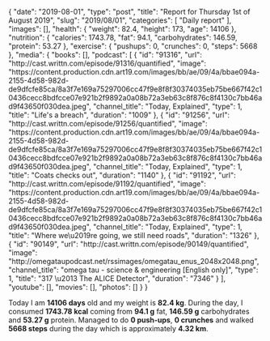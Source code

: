 {
    "date": "2019-08-01",
    "type": "post",
    "title": "Report for Thursday 1st of August 2019",
    "slug": "2019\/08\/01",
    "categories": [
        "Daily report"
    ],
    "images": [],
    "health": {
        "weight": 82.4,
        "height": 173,
        "age": 14106
    },
    "nutrition": {
        "calories": 1743.78,
        "fat": 94.1,
        "carbohydrates": 146.59,
        "protein": 53.27
    },
    "exercise": {
        "pushups": 0,
        "crunches": 0,
        "steps": 5668
    },
    "media": {
        "books": [],
        "podcast": [
            {
                "id": "91316",
                "url": "http:\/\/cast.writtn.com\/episode\/91316\/quantified",
                "image": "https:\/\/content.production.cdn.art19.com\/images\/bb\/ae\/09\/4a\/bbae094a-2155-4d58-982d-de9dfcfe85ca\/8a3f7e169a75297006cc47f9e8f8f30374035eb75be667f42c10436cecc8bdfcce07e921b2f9892a0a08b72a3eb63c8f876c8f4130c7bb46ad9f43650f030dea.jpeg",
                "channel_title": "Today, Explained",
                "type": 1,
                "title": "Life's a breach",
                "duration": "1009"
            },
            {
                "id": "91256",
                "url": "http:\/\/cast.writtn.com\/episode\/91256\/quantified",
                "image": "https:\/\/content.production.cdn.art19.com\/images\/bb\/ae\/09\/4a\/bbae094a-2155-4d58-982d-de9dfcfe85ca\/8a3f7e169a75297006cc47f9e8f8f30374035eb75be667f42c10436cecc8bdfcce07e921b2f9892a0a08b72a3eb63c8f876c8f4130c7bb46ad9f43650f030dea.jpeg",
                "channel_title": "Today, Explained",
                "type": 1,
                "title": "Coats checks out",
                "duration": "1140"
            },
            {
                "id": "91192",
                "url": "http:\/\/cast.writtn.com\/episode\/91192\/quantified",
                "image": "https:\/\/content.production.cdn.art19.com\/images\/bb\/ae\/09\/4a\/bbae094a-2155-4d58-982d-de9dfcfe85ca\/8a3f7e169a75297006cc47f9e8f8f30374035eb75be667f42c10436cecc8bdfcce07e921b2f9892a0a08b72a3eb63c8f876c8f4130c7bb46ad9f43650f030dea.jpeg",
                "channel_title": "Today, Explained",
                "type": 1,
                "title": "Where we\u2019re going, we still need roads",
                "duration": "1326"
            },
            {
                "id": "90149",
                "url": "http:\/\/cast.writtn.com\/episode\/90149\/quantified",
                "image": "http:\/\/omegataupodcast.net\/rssimages\/omegatau_enus_2048x2048.png",
                "channel_title": "omega tau - science & engineering [English only]",
                "type": 1,
                "title": "317 \u2013 The ALICE Detector",
                "duration": "7346"
            }
        ],
        "youtube": [],
        "movies": [],
        "photos": []
    }
}

Today I am <strong>14106 days</strong> old and my weight is <strong>82.4 kg</strong>. During the day, I consumed <strong>1743.78 kcal</strong> coming from <strong>94.1 g</strong> fat, <strong>146.59 g</strong> carbohydrates and <strong>53.27 g</strong> protein. Managed to do <strong>0 push-ups</strong>, <strong>0 crunches</strong> and walked <strong>5668 steps</strong> during the day which is approximately <strong>4.32 km</strong>.